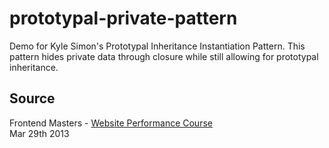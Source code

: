 # prototypal-private-pattern
Demo for Kyle Simon's Prototypal Inheritance Instantiation Pattern. This pattern hides private data through closure while still allowing for prototypal inheritance.

## Source
Frontend Masters - [Website Performance Course](https://frontendmasters.com/courses/website-performance/)  
Mar 29th 2013
